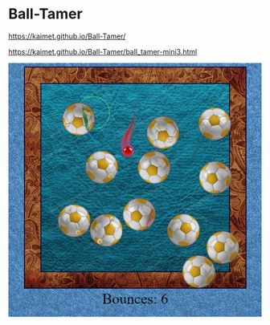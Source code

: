 # Ball-Tamer

https://kaimet.github.io/Ball-Tamer/

https://kaimet.github.io/Ball-Tamer/ball_tamer-mini3.html

![screenshot](/img//bt_screenshot.jpg)
